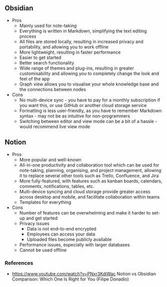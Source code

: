 ## Obsidian

- Pros
	- Mainly used for note-taking
	- Everything is written in Markdown, simplifying the text editing process
	- All files are stored locally, resulting in increased privacy and portability, and allowing you to work offline
	- More lightweight, resulting in faster performance
	- Easier to get started
	- Better search functionality
	- Wide range of themes and plug-ins, resulting in greater customisability and allowing you to completely change the look and feel of the app
	- Graph view allows you to visualise your whole knowledge base and the connections between nodes
- Cons
	- No multi-device sync - you have to pay for a monthly subscription if you want this, or use GitHub or another cloud storage service 
	- Formatting is less user-friendly, as you have to remember Markdown syntax - may not be as intuitive for non-programmers
	- Switching between editor and view mode can be a bit of a hassle - would recommend live view mode

## Notion

- Pros
	- More popular and well-known
	- All-in-one productivity and collaboration tool which can be used for note-taking, planning, organising, and project management, allowing it to replace several other tools such as Trello, Confluence, and Jira
	- More fully-featured, with features such as kanban boards, calendars, comments, notifications, tables, etc.
	- Multi-device syncing and cloud storage provide greater access across desktop and mobile, and facilitate collaboration within teams
	- Templates for everything
- Cons
	- Number of features can be overwhelming and make it harder to set-up and get started
	- Privacy issues
		- Data is not end-to-end encrypted
		- Employees can access your data
		- Uploaded files become publicly available
	- Performance issues, especially with larger databases
	- Cannot be used offline


### References

- https://www.youtube.com/watch?v=PNxr3KdiWac Notion vs Obsidian Comparison: Which One Is Right for You (Filipe Donadio)